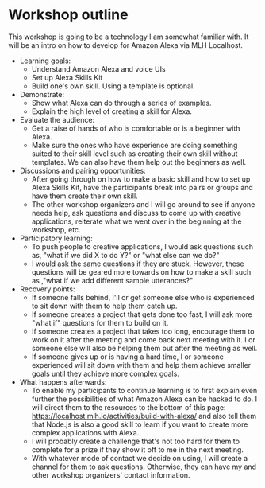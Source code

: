 # Workshop outline
This workshop is going to be a technology I am somewhat familiar with. It will be an intro on how to develop for Amazon Alexa via MLH Localhost.
* Learning goals:
  * Understand Amazon Alexa and voice UIs
  * Set up Alexa Skills Kit
  * Build one's own skill. Using a template is optional.
* Demonstrate:
  * Show what Alexa can do through a series of examples.
  * Explain the high level of creating a skill for Alexa.
* Evaluate the audience:
  * Get a raise of hands of who is comfortable or is a beginner with Alexa.
  * Make sure the ones who have experience are doing something suited to their skill level such as creating their own skill without templates. We can also have them help out the beginners as well.
* Discussions and pairing opportunities:
  * After going through on how to make a basic skill and how to set up Alexa Skills Kit, have the participants break into pairs or groups and have them create their own skill. 
  * The other workshop organizers and I will go around to see if anyone needs help, ask questions and discuss to come up with creative applications, reiterate what we went over in the beginning at the workshop, etc.
* Participatory learning:
  * To push people to creative applications, I would ask questions such as, "what if we did X to do Y?" or "what else can we do?"
  * I would ask the same questions if they are stuck. However, these questions will be geared more towards on how to make a skill such as ,"what if we add different sample utterances?"
* Recovery points: 
  * If someone falls behind, I'll or get someone else who is experienced to sit down with them to help them catch up.
  * If someone creates a project that gets done too fast, I will ask more "what if" questions for them to build on it.
  * If someone creates a project that takes too long, encourage them to work on it after the meeting and come back next meeting with it. I or someone else will also be helping them out after the meeting as well.
  * If someone gives up or is having a hard time, I or someone experienced will sit down with them and help them achieve smaller goals until they achieve more complex goals.
* What happens afterwards:
  * To enable my participants to continue learning is to first explain even further the possibilities of what Amazon Alexa can be hacked to do. I will direct them to the resources to the bottom of this page: https://localhost.mlh.io/activities/build-with-alexa/ and also tell them that Node.js is also a good skill to learn if you want to create more complex applications with Alexa.
  * I will probably create a challenge that's not too hard for them to complete for a prize if they show it off to me in the next meeting.
  * With whatever mode of contact we decide on using, I will create a channel for them to ask questions. Otherwise, they can have my and other workshop organizers' contact information.
